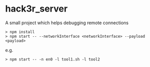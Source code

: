 # hack3r_server

A small project which helps debugging remote connections

```shell
> npm install
> npm start -- --networkInterface <networkInterface> --payload <payload>
```

e.g.

```shell
> npm start -- -n en0 -l tool1.sh -l tool2
```